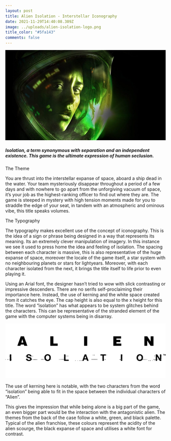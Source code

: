 ```yaml
---
layout: post
title: Alien Isolation - Interstellar Iconography
date: 2021-11-29T14:40:08.309Z
image: ../uploads/alien-isolation-logo.png
title_color: "#5fa143"
comments: false
---
```

![](../uploads/alien-isolation-900x506.jpg "Alien isolation")

##### **Isolation, a term synonymous with separation and an independent existence. This game is the ultimate expression of human seclusion.**

The Theme

You are thrust into the interstellar expanse of space, aboard a ship dead in the water. Your team mysteriously disappear throughout a period of a few days and with nowhere to go apart from the unforgiving vacuum of space, it’s your job as the highest-ranking officer to find out where they are. The game is steeped in mystery with high tension moments made for you to straddle the edge of your seat, in tandem with an atmospheric and ominous vibe, this title speaks volumes.

The Typography

The typography makes excellent use of the concept of iconography. This is the idea of a sign or phrase being designed in a way that represents its meaning. Its an extremely clever manipulation of imagery. In this instance we see it used to press home the idea and feeling of isolation. The spacing between each character is massive, this is also representative of the huge expanse of space, moreover the locale of the game itself, a star system with no neighbouring planets or stars for lightyears. Moreover, with each character isolated from the next, it brings the title itself to life prior to even playing it.

Using an Arial font, the designer hasn’t tried to wow with slick contrasting or impressive descenders. There are no serifs self-proclaiming their importance here. Instead, the use of kerning and the white space created from it catches the eye. The cap height is also equal to the x height for this title. The word “isolation” has what appears to be system glitches behind the characters. This can be representative of the stranded element of the game with the computer systems being in disarray. 

![](../uploads/alien-isolation-logo.png "Alien Typography")

The use of kerning here is notable, with the two characters from the word “isolation” being able to fit in the space between the individual characters of “Alien”. 

This gives the impression that while being alone is a big part of the game, an even bigger part would be the interaction with the antagonistic alien.
The themes from the back of the case follow a white, green, and black palette. Typical of the alien franchise, these colours represent the acidity of the alien scourge, the black expanse of space and utilises a white font for contrast.